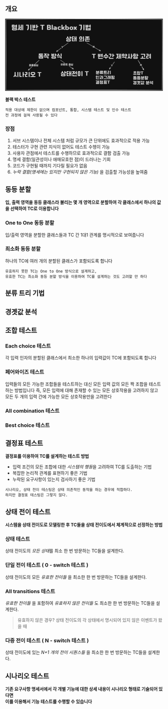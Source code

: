 ## 개요

![alt text](image-4.png)

**블랙 박스 테스트**

```
적용 대상에 제한이 없으며 컴포넌트, 통합, 시스템 테스트 및 인수 테스트
전 과정에 걸쳐 사용될 수 있다
```

### 장점
1. 서브 시스템이나 전체 시스템 처럼 규모가 큰 단위에도 효과적으로 적용 가능
2. 테스터가 구현 관련 지식이 없어도 테스트 수헹이 가능
3. 사용자 관점에서 테스트를 수행하므로 효과적으로 결함 검출 가능
4. 명세 결함(일관성이나 애매모호한 점)이 드러나는 기회
5. 코드가 구현될 때까지 기다릴 필요가 없음
6. *누락 결함(명세에는 있지만 구현되지 않은 기능)* 을 검출할 가능성을 높여줌

## 동등 분할

**입, 출력 영역을 동등 클래스라 불리는 몇 개 영역으로 분할하여 
각 클래스에서 하나의 값을 선택하여 TC로 이용합니다**

### One to One 동등 분할
입/출력 영역을 분할한 클래스들과 TC 간 1대1 관계를 명시적으로 보여줍니다
### 최소화 동등 분할
하나의 TC에 여러 개의 분할된 클래스가 포함되도록 합니다

```
유효하지 못한 TC는 One to One 방식으로 설계하고,
유효한 TC는 최소화 동등 분할 방식을 이용하여 TC를 설계하는 것도 고려할 만 하다
```

## 분류 트리 기법

## 경곗값 분석

## 조합 테스트

### Each choice 테스트
각 입력 인자의 분할된 클래스에서 최소한 하나의 입력값이 TC에 포함되도록 합니다

### 페어와이즈  테스트
입력들의 모든 가능한 조합들을 테스트하는 대신
모든 입력 값의 모든 짝 조합을 테스트 하는 방법입니다
즉, 모든 입력에 대해 존재할 수 있는 모든 상호작용을 고려하지 않고
모든 두 개의 입력 간에 가능한 모든 상호작용만을 고려한다

### All combination 테스트

### Best choice 테스트


## 결정표 테스트

**결정표를 이용하여 TC를 설계하는 테스트 방법**

* 입력 조건의 모든 조합에 대한 *시스템의 행동*을 고려하여 TC를 도출하는 기법
* 복잡한 논리적 관계를 표현하기 좋은 기법
* 누락된 요구사항이 있는지 검사하기 좋은 기법

```
시나리오, 상태 전이 테스팅은 상태 의존적인 동작을 하는 경우에 적합하다.
하지만 결정표 테스팅은 그렇지 않다.
```

## 상태 전이 테스트

**시스템을 상태 전이도로 모델링한 후 TC들을 상태 전이도에서 체계적으로 선정하는 방법**

### 상태 테스트
상태 전이도의 *모든 상태*를 최소 한 번 방문하는 TC들을 설계한다.

### 단일 전이 테스트 ( 0 - switch 테스트 )
상태 전이도의 모든 *유효한 전이들* 을 최소한 한 번 방문하는 TC들을 설계한다.
### All transitions 테스트
*유효한 전이들* 을 포함하여 *유효하지 않은 전이들* 도 최소한 한 번 방문하는 TC들을 설계한다.
> 유효하지 않은 경우? 상태 전이도의 각 상태에서 명시되어 있지 않은 이벤트가 왔을 때

### 다중 전이 테스트 ( N - switch 테스트 )
상태 전이도에 있는 *N+1 개의 전이 시퀀스들* 을 최소한 한 번 방문하는 TC들을 설계한다.


## 시나리오 테스트

**기존 요구사항 명세서에서 각 개별 기능에 대한 상세 내용이 시나리오 형태로 기술되어 있다면 <br>
이를 이용해서 기능 테스트를 수행할 수 있습니다**
